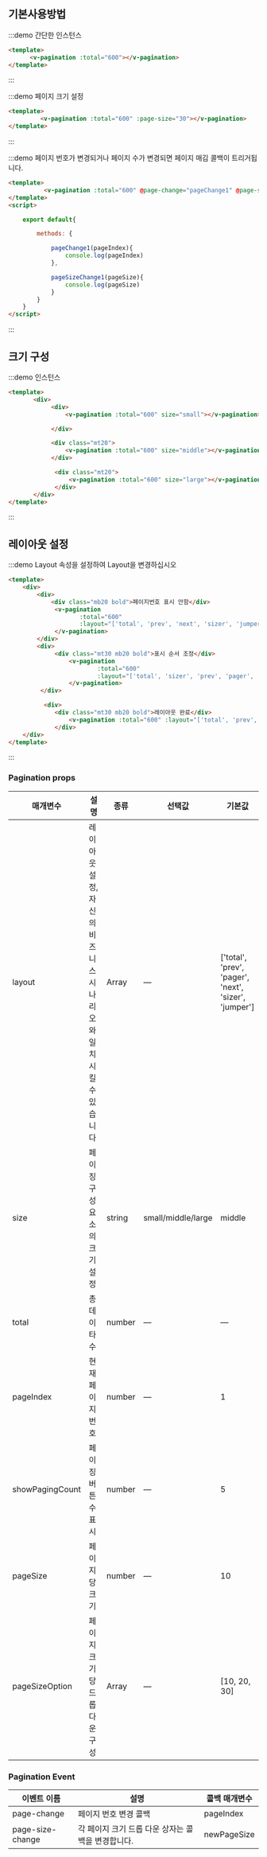 
## 기본사용방법
<anchor id="page-simple" label="간단한 인스턴스" h4 ></anchor>
:::demo 간단한 인스턴스
```html
<template>
      <v-pagination :total="600"></v-pagination>
</template>
```
:::

<anchor id="page-set-page-size" label="페이지 크기 설정" h4 ></anchor>
:::demo 페이지 크기 설정
```html
<template>
         <v-pagination :total="600" :page-size="30"></v-pagination>
</template>
```
:::

:::demo 페이지 번호가 변경되거나 페이지 수가 변경되면 페이지 매김 콜백이 트리거됩니다.
<anchor id="page-callback" label="페이지 매김 콜백" h4 ></anchor>
```html
<template>
          <v-pagination :total="600" @page-change="pageChange1" @page-size-change="pageSizeChange1"></v-pagination>
</template>
<script>

    export default{

        methods: {

            pageChange1(pageIndex){
                console.log(pageIndex)
            },

            pageSizeChange1(pageSize){
                console.log(pageSize)
            }
        }
    }
</script>
```
:::


## 크기 구성
<anchor id="page-set-size" label="페이징 크기 구성" h4 ></anchor>
:::demo 인스턴스
```html
<template>
       <div>
            <div>
                <v-pagination :total="600" size="small"></v-pagination>

            </div>

            <div class="mt20">
                <v-pagination :total="600" size="middle"></v-pagination>
            </div>

             <div class="mt20">
                 <v-pagination :total="600" size="large"></v-pagination>
             </div>
       </div>
</template>

```
:::



## 레이아웃 설정
<anchor id="page-set-layout" label="layout 설정" h4 ></anchor>
:::demo Layout 속성을 설정하여 Layout을 변경하십시오
```html
<template>
    <div>
        <div>
            <div class="mb20 bold">페이지번호 표시 안함</div>
             <v-pagination
                    :total="600"
                    :layout="['total', 'prev', 'next', 'sizer', 'jumper']">
             </v-pagination>
        </div>
        <div>
             <div class="mt30 mb20 bold">표시 순서 조정</div>
                 <v-pagination
                         :total="600"
                         :layout="['total', 'sizer', 'prev', 'pager', 'next', 'jumper']">
                 </v-pagination>
         </div>

          <div>
             <div class="mt30 mb20 bold">레이아웃 완료</div>
                 <v-pagination :total="600" :layout="['total', 'prev', 'pager', 'next', 'sizer', 'jumper']"></v-pagination>
             </div>
    </div>
</template>
```
:::

<anchor id="page-api" label="API" h3 ></anchor>
### Pagination props
| 매개변수      | 설명          | 종류      | 선택값                           | 기본값  |
|---------- |-------------- |---------- |--------------------------------  |-------- |
| layout | 레이아웃 설정, 자신의 비즈니스 시나리오와 일치시킬 수 있습니다 | Array | — | ['total', 'prev', 'pager', 'next', 'sizer', 'jumper'] |
| size | 페이징 구성 요소의 크기 설정 | string | small/middle/large | middle |
| total | 총데이타 수 | number | — | — |
| pageIndex | 현재 페이지 번호 | number | — | 1 |
| showPagingCount | 페이징 버튼 수 표시 | number | — | 5 |
| pageSize | 페이지당 크기 | number | — | 10 |
| pageSizeOption | 페이지 크기 당 드롭다운 구성 | Array | — | [10, 20, 30] |


### Pagination Event
| 이벤트 이름 | 설명 | 콜백 매개변수 |
|---------- |-------- |---------- |
| page-change | 페이지 번호 변경 콜백 | pageIndex |
| page-size-change|  각 페이지 크기 드롭 다운 상자는 콜백을 변경합니다.| newPageSize |

